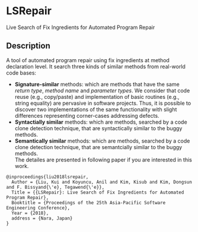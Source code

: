 # LSRepair
Live Search of Fix Ingredients for Automated Program Repair

Description
----------------
A tool of automated program repair using fix ingredients at method declaration level. 
It search three kinds of similar methods from real-world code bases:
- **Signature-similar** methods: which are methods that have the same *return type*, *method name* and *parameter types*. We consider that code reuse (e.g., copy/paste) and implementation of basic routines (e.g., string equality) are pervasive in software projects. Thus, it is possible to discover two implementations of the same functionality with slight differences representing corner-cases addressing defects.
- **Syntactially similar** methods: which are methods, searched by a code clone detection technique, that are syntactically similar to the buggy methods.
- **Semantically similar** methods: which are methods, searched by a code clone detection technique, that are semantcially similar to the buggy methods.<br>
The detailes are presented in following paper if you are interested in this work.

```
@inproceedings{liu2018lsrepair,
  Author = {Liu, Kui and Koyuncu, Anil and Kim, Kisub and Kim, Dongsun and F. Bissyand{\'e}, Tegawend{\'e}},
  Title = {{LSRepair}: Live Search of Fix Ingredients for Automated Program Repair},
  Booktitle = {Proceedings of the 25th Asia-Pacific Software Engineering Conference},
  Year = {2018},
  address = {Nara, Japan}
}
```

 
